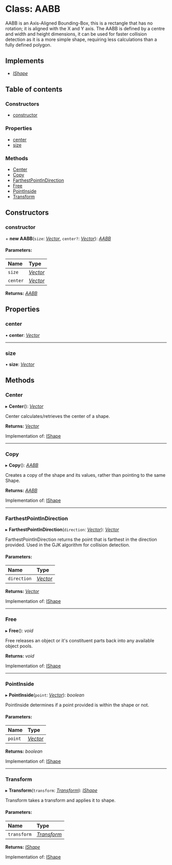 # Class: AABB

AABB is an Axis-Aligned Bounding-Box, this is a rectangle that has no
rotation; it is aligned with the X and Y axis.
The AABB is defined by a centre and width and height dimensions, it can
be used for faster collision detection as it is a more simple shape,
requiring less calculations than a fully defined polygon.

## Implements

* [*IShape*](../interfaces/ishape.md)

## Table of contents

### Constructors

- [constructor](aabb.md#constructor)

### Properties

- [center](aabb.md#center)
- [size](aabb.md#size)

### Methods

- [Center](aabb.md#center)
- [Copy](aabb.md#copy)
- [FarthestPointInDirection](aabb.md#farthestpointindirection)
- [Free](aabb.md#free)
- [PointInside](aabb.md#pointinside)
- [Transform](aabb.md#transform)

## Constructors

### constructor

\+ **new AABB**(`size`: [*Vector*](vector.md), `center?`: [*Vector*](vector.md)): [*AABB*](aabb.md)

#### Parameters:

Name | Type |
:------ | :------ |
`size` | [*Vector*](vector.md) |
`center` | [*Vector*](vector.md) |

**Returns:** [*AABB*](aabb.md)

## Properties

### center

• **center**: [*Vector*](vector.md)

___

### size

• **size**: [*Vector*](vector.md)

## Methods

### Center

▸ **Center**(): [*Vector*](vector.md)

Center calculates/retrieves the center of a shape.

**Returns:** [*Vector*](vector.md)

Implementation of: [IShape](../interfaces/ishape.md)

___

### Copy

▸ **Copy**(): [*AABB*](aabb.md)

Creates a copy of the shape and its values, rather than pointing to the same Shape.

**Returns:** [*AABB*](aabb.md)

Implementation of: [IShape](../interfaces/ishape.md)

___

### FarthestPointInDirection

▸ **FarthestPointInDirection**(`direction`: [*Vector*](vector.md)): [*Vector*](vector.md)

FarthestPointInDirection returns the point that is farthest in the direction provided.
Used in the GJK algorithm for collision detection.

#### Parameters:

Name | Type |
:------ | :------ |
`direction` | [*Vector*](vector.md) |

**Returns:** [*Vector*](vector.md)

Implementation of: [IShape](../interfaces/ishape.md)

___

### Free

▸ **Free**(): *void*

Free releases an object or it's constituent parts back into any available object pools.

**Returns:** *void*

Implementation of: [IShape](../interfaces/ishape.md)

___

### PointInside

▸ **PointInside**(`point`: [*Vector*](vector.md)): *boolean*

PointInside determines if a point provided is within the shape or not.

#### Parameters:

Name | Type |
:------ | :------ |
`point` | [*Vector*](vector.md) |

**Returns:** *boolean*

Implementation of: [IShape](../interfaces/ishape.md)

___

### Transform

▸ **Transform**(`transform`: [*Transform*](transform.md)): [*IShape*](../interfaces/ishape.md)

Transform takes a transform and applies it to shape.

#### Parameters:

Name | Type |
:------ | :------ |
`transform` | [*Transform*](transform.md) |

**Returns:** [*IShape*](../interfaces/ishape.md)

Implementation of: [IShape](../interfaces/ishape.md)
